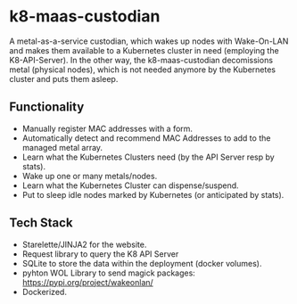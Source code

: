 # k8-maas-custodian
A metal-as-a-service custodian, which wakes up nodes with Wake-On-LAN and makes them available to a Kubernetes cluster in need (employing the K8-API-Server). In the other way, the k8-maas-custodian decomissions metal (physical nodes), which is not needed anymore by the Kubernetes cluster and puts them asleep.

## Functionality
- Manually register MAC addresses with a form.
- Automatically detect and recommend MAC Addresses to add to the managed metal array.
- Learn what the Kubernetes Clusters need (by the API Server resp by stats).
- Wake up one or many metals/nodes.
- Learn what the Kubernetes Cluster can dispense/suspend.
- Put to sleep idle nodes marked by Kubernetes (or anticipated by stats).

## Tech Stack
- Starelette/JINJA2 for the website.
- Request library to query the K8 API Server
- SQLite to store the data within the deployment (docker volumes).
- pyhton WOL Library to send magick packages: https://pypi.org/project/wakeonlan/ 
- Dockerized.

